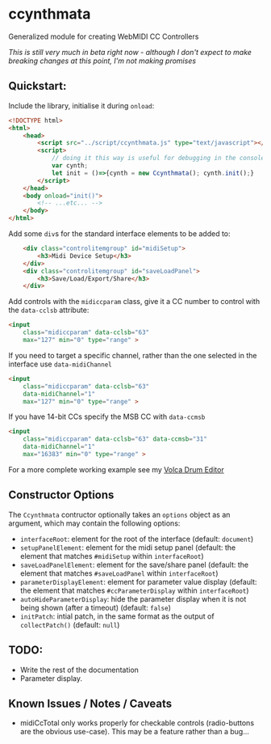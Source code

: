 # ccynthmata
 Generalized module for creating WebMIDI CC Controllers

 *This is still very much in beta right now - although I don't expect to make breaking changes at this point, I'm not making promises*

## Quickstart:
Include the library, initialise it during `onload`:

```html
<!DOCTYPE html>
<html>
    <head>
        <script src="../script/ccynthmata.js" type="text/javascript"></script>
        <script>
            // doing it this way is useful for debugging in the console as you can call on the cynth object
            var cynth;
            let init = ()=>{cynth = new Ccynthmata(); cynth.init();}
        </script>
    </head>
    <body onload="init()">
        <!-- ...etc... -->
    </body>
</html>
```

Add some `div`s for the standard interface elements to be added to:

```html
    <div class="controlitemgroup" id="midiSetup">
        <h3>Midi Device Setup</h3>
    </div>
    <div class="controlitemgroup" id="saveLoadPanel">
        <h3>Save/Load/Export/Share</h3>
    </div>
```

Add controls with the `midiccparam` class, give it a CC number to control with the `data-cclsb` attribute:

```html
<input 
    class="midiccparam" data-cclsb="63"
    max="127" min="0" type="range" >
```

If you need to target a specific channel, rather than the one selected in the interface use `data-midiChannel`

```html
<input 
    class="midiccparam" data-cclsb="63"
    data-midiChannel="1" 
    max="127" min="0" type="range" >
```

If you have 14-bit CCs specify the MSB CC with `data-ccmsb`

```html
<input 
    class="midiccparam" data-cclsb="63" data-ccmsb="31"
    data-midiChannel="1" 
    max="16383" min="0" type="range" >
```

For a more complete working example see my [Volca Drum Editor](https://github.com/synthmata/synthmata.github.io/tree/master/volca-drum)

## Constructor Options
The `Ccynthmata` contructor optionally takes an `options` object as an argument, which may contain the following options:
* `interfaceRoot`: element for the root of the interface (default: `document`)
* `setupPanelElement`: element for the midi setup panel (default: the element that matches `#midiSetup` within `interfaceRoot`)
* `saveLoadPanelElement`: element for the save/share panel (default: the element that matches `#saveLoadPanel` within `interfaceRoot`)
* `parameterDisplayElement`: element for parameter value display (default: the element that matches `#ccParameterDisplay` within `interfaceRoot`)
* `autoHideParameterDisplay`: hide the parameter display when it is not being shown (after a timeout) (default: `false`)
* `initPatch`: intial patch, in the same format as the output of `collectPatch()` (default: `null`)


## TODO:
* Write the rest of the documentation
* Parameter display.

## Known Issues / Notes / Caveats
* midiCcTotal only works properly for checkable controls (radio-buttons are the obvious use-case). This may be a feature rather than a bug...
